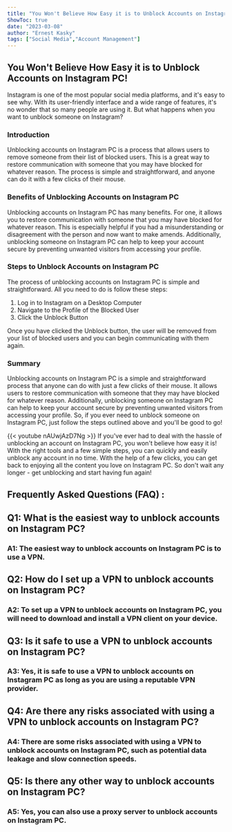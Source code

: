 ```yaml
---
title: "You Won't Believe How Easy it is to Unblock Accounts on Instagram PC!"
ShowToc: true 
date: "2023-03-08"
author: "Ernest Kasky" 
tags: ["Social Media","Account Management"]
---
```

## You Won't Believe How Easy it is to Unblock Accounts on Instagram PC!

Instagram is one of the most popular social media platforms, and it's easy to see why. With its user-friendly interface and a wide range of features, it's no wonder that so many people are using it. But what happens when you want to unblock someone on Instagram?

### Introduction 

Unblocking accounts on Instagram PC is a process that allows users to remove someone from their list of blocked users. This is a great way to restore communication with someone that you may have blocked for whatever reason. The process is simple and straightforward, and anyone can do it with a few clicks of their mouse. 

### Benefits of Unblocking Accounts on Instagram PC 

Unblocking accounts on Instagram PC has many benefits. For one, it allows you to restore communication with someone that you may have blocked for whatever reason. This is especially helpful if you had a misunderstanding or disagreement with the person and now want to make amends. Additionally, unblocking someone on Instagram PC can help to keep your account secure by preventing unwanted visitors from accessing your profile. 

### Steps to Unblock Accounts on Instagram PC 

The process of unblocking accounts on Instagram PC is simple and straightforward. All you need to do is follow these steps: 

1. Log in to Instagram on a Desktop Computer 
2. Navigate to the Profile of the Blocked User 
3. Click the Unblock Button 

Once you have clicked the Unblock button, the user will be removed from your list of blocked users and you can begin communicating with them again. 

### Summary 

Unblocking accounts on Instagram PC is a simple and straightforward process that anyone can do with just a few clicks of their mouse. It allows users to restore communication with someone that they may have blocked for whatever reason. Additionally, unblocking someone on Instagram PC can help to keep your account secure by preventing unwanted visitors from accessing your profile. So, if you ever need to unblock someone on Instagram PC, just follow the steps outlined above and you'll be good to go!

{{< youtube nAUwjAzD7Ng >}} 
If you've ever had to deal with the hassle of unblocking an account on Instagram PC, you won't believe how easy it is! With the right tools and a few simple steps, you can quickly and easily unblock any account in no time. With the help of a few clicks, you can get back to enjoying all the content you love on Instagram PC. So don't wait any longer - get unblocking and start having fun again!

## Frequently Asked Questions (FAQ) :
<h2>Q1: What is the easiest way to unblock accounts on Instagram PC?</h2>

<h3>A1: The easiest way to unblock accounts on Instagram PC is to use a VPN.</h3>

<h2>Q2: How do I set up a VPN to unblock accounts on Instagram PC?</h2>

<h3>A2: To set up a VPN to unblock accounts on Instagram PC, you will need to download and install a VPN client on your device.</h3>

<h2>Q3: Is it safe to use a VPN to unblock accounts on Instagram PC?</h2>

<h3>A3: Yes, it is safe to use a VPN to unblock accounts on Instagram PC as long as you are using a reputable VPN provider.</h3>

<h2>Q4: Are there any risks associated with using a VPN to unblock accounts on Instagram PC?</h2>

<h3>A4: There are some risks associated with using a VPN to unblock accounts on Instagram PC, such as potential data leakage and slow connection speeds.</h3>

<h2>Q5: Is there any other way to unblock accounts on Instagram PC?</h2>

<h3>A5: Yes, you can also use a proxy server to unblock accounts on Instagram PC.</h3>


